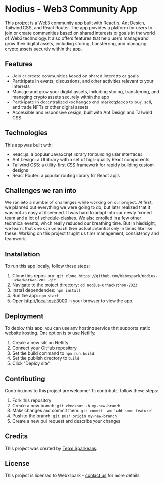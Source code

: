 # Nodius - Web3 Community App

This project is a Web3 community app built with React.js, Ant Design, Tailwind CSS, and React Router. The app provides a platform for users to join or create communities based on shared interests or goals in the world of Web3 technology. It also offers features that help users manage and grow their digital assets, including storing, transferring, and managing crypto assets securely within the app.

## Features

- Join or create communities based on shared interests or goals
- Participate in events, discussions, and other activities relevant to your interests
- Manage and grow your digital assets, including storing, transferring, and managing crypto assets securely within the app
- Participate in decentralized exchanges and marketplaces to buy, sell, and trade NFTs or other digital assets
- Accessible and responsive design, built with Ant Design and Tailwind CSS

## Technologies

This app was built with:

- React.js: a popular JavaScript library for building user interfaces
- Ant Design: a UI library with a set of high-quality React components
- Tailwind CSS: a utility-first CSS framework for rapidly building custom designs
- React Router: a popular routing library for React apps

## Challenges we ran into
We ran into a number of challenges while working on our project. At first, we planned out everything we were going to do, but later realized that it was not as easy at it seemed. It was hard to adapt into our newly formed team and a lot of schedule-clashes. We also enrolled in a few other technical events, which really reduced our breathing time. But in hindsight, we learnt that one can unleash their actual potential only in times like like these. Working on this project taught us time management, consistency and teamwork.

## Installation

To run this app locally, follow these steps:

1. Clone this repository: `git clone https://github.com/Webxspark/nodius-urhackathon-2023.git`
2. Navigate to the project directory: `cd nodius-urhackathon-2023`
3. Install dependencies: `npm install`
4. Run the app: `npm start`
5. Open [http://localhost:3000](http://localhost:3000) in your browser to view the app.

## Deployment

To deploy this app, you can use any hosting service that supports static website hosting. One option is to use Netlify:

1. Create a new site on Netlify
2. Connect your GitHub repository
3. Set the build command to `npm run build`
4. Set the publish directory to `build`
5. Click "Deploy site"

## Contributing

Contributions to this project are welcome! To contribute, follow these steps:

1. Fork this repository
2. Create a new branch: `git checkout -b my-new-branch`
3. Make changes and commit them: `git commit -am 'Add some feature'`
4. Push to the branch: `git push origin my-new-branch`
5. Create a new pull request and describe your changes

## Credits

This project was created by [Team Sparkeans](https://github.com/webxspark-devs).

## License

This project is licensed to Webxspark - [contact us](https://webxspark.com/contact%20us?ref=Nodius%20Licensing) for more details.
